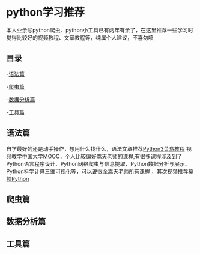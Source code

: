 # python学习推荐

本人业余写python爬虫、python小工具已有两年有余了，在这里推荐一些学习时觉得比较好的视频教程、文章教程等，纯属个人建议，不喜勿喷


## 目录

-[语法篇](#语法篇)

-[爬虫篇](#爬虫篇)

-[数据分析篇](#数据分析篇)

-[工具篇](#工具篇)


## 语法篇

自学最好的还是动手操作，想用什么找什么，语法文章推荐[Python3菜鸟教程](https://www.runoob.com/python3/python3-tutorial.html)
视频教学[中国大学MOOC](https://www.icourse163.org/)，个人比较偏好嵩天老师的课程,有很多课程涉及到了Python语言程序设计、Python网络爬虫与信息提取、Python数据分析与展示、Python科学计算三维可视化等，可以说很全[嵩天老师所有课程](https://www.icourse163.org/u/songtian425?userId=4462001&_trace_c_p_k2_=62341c6d74af412580478b9722c76317)
，其次视频推荐[莫烦Python](https://morvanzhou.github.io/)

## 爬虫篇

## 数据分析篇

## 工具篇

